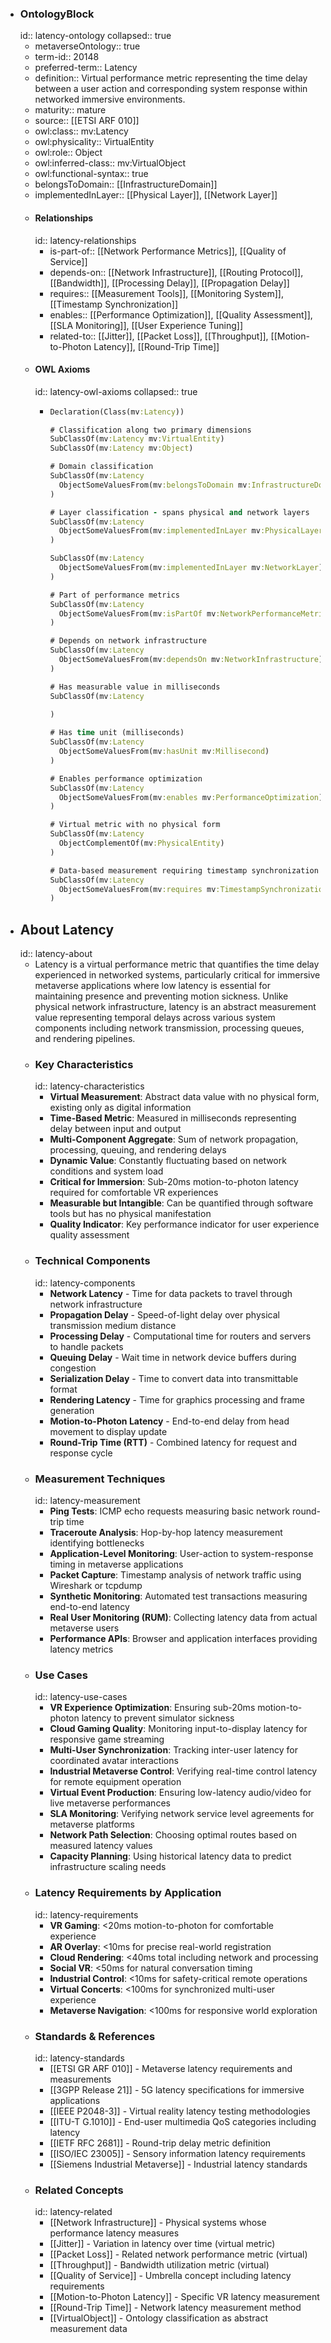- ### OntologyBlock
  id:: latency-ontology
  collapsed:: true
	- metaverseOntology:: true
	- term-id:: 20148
	- preferred-term:: Latency
	- definition:: Virtual performance metric representing the time delay between a user action and corresponding system response within networked immersive environments.
	- maturity:: mature
	- source:: [[ETSI ARF 010]]
	- owl:class:: mv:Latency
	- owl:physicality:: VirtualEntity
	- owl:role:: Object
	- owl:inferred-class:: mv:VirtualObject
	- owl:functional-syntax:: true
	- belongsToDomain:: [[InfrastructureDomain]]
	- implementedInLayer:: [[Physical Layer]], [[Network Layer]]
	- #### Relationships
	  id:: latency-relationships
		- is-part-of:: [[Network Performance Metrics]], [[Quality of Service]]
		- depends-on:: [[Network Infrastructure]], [[Routing Protocol]], [[Bandwidth]], [[Processing Delay]], [[Propagation Delay]]
		- requires:: [[Measurement Tools]], [[Monitoring System]], [[Timestamp Synchronization]]
		- enables:: [[Performance Optimization]], [[Quality Assessment]], [[SLA Monitoring]], [[User Experience Tuning]]
		- related-to:: [[Jitter]], [[Packet Loss]], [[Throughput]], [[Motion-to-Photon Latency]], [[Round-Trip Time]]
	- #### OWL Axioms
	  id:: latency-owl-axioms
	  collapsed:: true
		- ```clojure
		  Declaration(Class(mv:Latency))

		  # Classification along two primary dimensions
		  SubClassOf(mv:Latency mv:VirtualEntity)
		  SubClassOf(mv:Latency mv:Object)

		  # Domain classification
		  SubClassOf(mv:Latency
		    ObjectSomeValuesFrom(mv:belongsToDomain mv:InfrastructureDomain)
		  )

		  # Layer classification - spans physical and network layers
		  SubClassOf(mv:Latency
		    ObjectSomeValuesFrom(mv:implementedInLayer mv:PhysicalLayer)
		  )

		  SubClassOf(mv:Latency
		    ObjectSomeValuesFrom(mv:implementedInLayer mv:NetworkLayer)
		  )

		  # Part of performance metrics
		  SubClassOf(mv:Latency
		    ObjectSomeValuesFrom(mv:isPartOf mv:NetworkPerformanceMetrics)
		  )

		  # Depends on network infrastructure
		  SubClassOf(mv:Latency
		    ObjectSomeValuesFrom(mv:dependsOn mv:NetworkInfrastructure)
		  )

		  # Has measurable value in milliseconds
		  SubClassOf(mv:Latency
		    
		  )

		  # Has time unit (milliseconds)
		  SubClassOf(mv:Latency
		    ObjectSomeValuesFrom(mv:hasUnit mv:Millisecond)
		  )

		  # Enables performance optimization
		  SubClassOf(mv:Latency
		    ObjectSomeValuesFrom(mv:enables mv:PerformanceOptimization)
		  )

		  # Virtual metric with no physical form
		  SubClassOf(mv:Latency
		    ObjectComplementOf(mv:PhysicalEntity)
		  )

		  # Data-based measurement requiring timestamp synchronization
		  SubClassOf(mv:Latency
		    ObjectSomeValuesFrom(mv:requires mv:TimestampSynchronization)
		  )
		  ```
- ## About Latency
  id:: latency-about
	- Latency is a virtual performance metric that quantifies the time delay experienced in networked systems, particularly critical for immersive metaverse applications where low latency is essential for maintaining presence and preventing motion sickness. Unlike physical network infrastructure, latency is an abstract measurement value representing temporal delays across various system components including network transmission, processing queues, and rendering pipelines.
	- ### Key Characteristics
	  id:: latency-characteristics
		- **Virtual Measurement**: Abstract data value with no physical form, existing only as digital information
		- **Time-Based Metric**: Measured in milliseconds representing delay between input and output
		- **Multi-Component Aggregate**: Sum of network propagation, processing, queuing, and rendering delays
		- **Dynamic Value**: Constantly fluctuating based on network conditions and system load
		- **Critical for Immersion**: Sub-20ms motion-to-photon latency required for comfortable VR experiences
		- **Measurable but Intangible**: Can be quantified through software tools but has no physical manifestation
		- **Quality Indicator**: Key performance indicator for user experience quality assessment
	- ### Technical Components
	  id:: latency-components
		- **Network Latency** - Time for data packets to travel through network infrastructure
		- **Propagation Delay** - Speed-of-light delay over physical transmission medium distance
		- **Processing Delay** - Computational time for routers and servers to handle packets
		- **Queuing Delay** - Wait time in network device buffers during congestion
		- **Serialization Delay** - Time to convert data into transmittable format
		- **Rendering Latency** - Time for graphics processing and frame generation
		- **Motion-to-Photon Latency** - End-to-end delay from head movement to display update
		- **Round-Trip Time (RTT)** - Combined latency for request and response cycle
	- ### Measurement Techniques
	  id:: latency-measurement
		- **Ping Tests**: ICMP echo requests measuring basic network round-trip time
		- **Traceroute Analysis**: Hop-by-hop latency measurement identifying bottlenecks
		- **Application-Level Monitoring**: User-action to system-response timing in metaverse applications
		- **Packet Capture**: Timestamp analysis of network traffic using Wireshark or tcpdump
		- **Synthetic Monitoring**: Automated test transactions measuring end-to-end latency
		- **Real User Monitoring (RUM)**: Collecting latency data from actual metaverse users
		- **Performance APIs**: Browser and application interfaces providing latency metrics
	- ### Use Cases
	  id:: latency-use-cases
		- **VR Experience Optimization**: Ensuring sub-20ms motion-to-photon latency to prevent simulator sickness
		- **Cloud Gaming Quality**: Monitoring input-to-display latency for responsive game streaming
		- **Multi-User Synchronization**: Tracking inter-user latency for coordinated avatar interactions
		- **Industrial Metaverse Control**: Verifying real-time control latency for remote equipment operation
		- **Virtual Event Production**: Ensuring low-latency audio/video for live metaverse performances
		- **SLA Monitoring**: Verifying network service level agreements for metaverse platforms
		- **Network Path Selection**: Choosing optimal routes based on measured latency values
		- **Capacity Planning**: Using historical latency data to predict infrastructure scaling needs
	- ### Latency Requirements by Application
	  id:: latency-requirements
		- **VR Gaming**: <20ms motion-to-photon for comfortable experience
		- **AR Overlay**: <10ms for precise real-world registration
		- **Cloud Rendering**: <40ms total including network and processing
		- **Social VR**: <50ms for natural conversation timing
		- **Industrial Control**: <10ms for safety-critical remote operations
		- **Virtual Concerts**: <100ms for synchronized multi-user experience
		- **Metaverse Navigation**: <100ms for responsive world exploration
	- ### Standards & References
	  id:: latency-standards
		- [[ETSI GR ARF 010]] - Metaverse latency requirements and measurements
		- [[3GPP Release 21]] - 5G latency specifications for immersive applications
		- [[IEEE P2048-3]] - Virtual reality latency testing methodologies
		- [[ITU-T G.1010]] - End-user multimedia QoS categories including latency
		- [[IETF RFC 2681]] - Round-trip delay metric definition
		- [[ISO/IEC 23005]] - Sensory information latency requirements
		- [[Siemens Industrial Metaverse]] - Industrial latency standards
	- ### Related Concepts
	  id:: latency-related
		- [[Network Infrastructure]] - Physical systems whose performance latency measures
		- [[Jitter]] - Variation in latency over time (virtual metric)
		- [[Packet Loss]] - Related network performance metric (virtual)
		- [[Throughput]] - Bandwidth utilization metric (virtual)
		- [[Quality of Service]] - Umbrella concept including latency requirements
		- [[Motion-to-Photon Latency]] - Specific VR latency measurement
		- [[Round-Trip Time]] - Network latency measurement method
		- [[VirtualObject]] - Ontology classification as abstract measurement data
